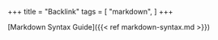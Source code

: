 +++
title = "Backlink"
tags = [
    "markdown",
]
+++

[Markdown Syntax Guide]({{< ref markdown-syntax.md >}})
